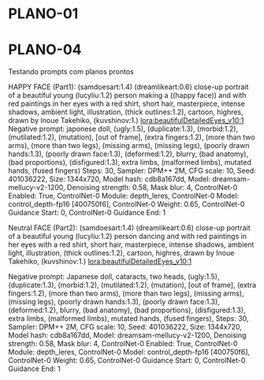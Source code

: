 
# PLANO-01


# PLANO-04
Testando prompts com planos prontos

HAPPY FACE (Part1):
(samdoesart:1.4) (dreamlikeart:0.6) close-up portrait of a beautiful young (lucyliu:1.2) person making a ((happy face)) and with red paintings in her eyes with a red shirt, short hair, masterpiece, intense shadows, ambient light, illustration, (thick outlines:1.2), cartoon, highres, drawn by Inoue Takehiko, (kuvshinov:1.) <lora:beautifulDetailedEyes_v10:1>
Negative prompt: japonese doll, (ugly:1.5), (duplicate:1.3), (morbid:1.2), (mutilated:1.2), (mutation), [out of frame], (extra fingers:1.2), (more than two arms), (more than two legs), (missing arms), (missing legs), (poorly drawn hands:1.3), (poorly drawn face:1.3), (deformed:1.2), blurry, (bad anatomy), (bad proportions), (disfigured:1.3), extra limbs, (malformed limbs), mutated hands, (fused fingers)
Steps: 30, Sampler: DPM++ 2M, CFG scale: 10, Seed: 401036222, Size: 1344x720, Model hash: cdb8a167dd, Model: dreamsam-mellucy-v2-1200, Denoising strength: 0.58, Mask blur: 4, ControlNet-0 Enabled: True, ControlNet-0 Module: depth_leres, ControlNet-0 Model: control_depth-fp16 [400750f6], ControlNet-0 Weight: 0.65, ControlNet-0 Guidance Start: 0, ControlNet-0 Guidance End: 1

Neutral FACE (Part2):
(samdoesart:1.4) (dreamlikeart:0.6) close-up portrait of a beautiful young (lucyliu:1.2) person dancing and with red paintings in her eyes with a red shirt, short hair, masterpiece, intense shadows, ambient light, illustration, (thick outlines:1.2), cartoon, highres, drawn by Inoue Takehiko, (kuvshinov:1.) <lora:beautifulDetailedEyes_v10:1>

Negative prompt: Japanese doll, cataracts, two heads, (ugly:1.5), (duplicate:1.3), (morbid:1.2), (mutilated:1.2), (mutation), [out of frame], (extra fingers:1.2), (more than two arms), (more than two legs), (missing arms), (missing legs), (poorly drawn hands:1.3), (poorly drawn face:1.3), (deformed:1.2), blurry, (bad anatomy), (bad proportions), (disfigured:1.3), extra limbs, (malformed limbs), mutated hands, (fused fingers),
Steps: 30, Sampler: DPM++ 2M, CFG scale: 10, Seed: 401036222, Size: 1344x720, Model hash: cdb8a167dd, Model: dreamsam-mellucy-v2-1200, Denoising strength: 0.58, Mask blur: 4, ControlNet-0 Enabled: True, ControlNet-0 Module: depth_leres, ControlNet-0 Model: control_depth-fp16 [400750f6], ControlNet-0 Weight: 0.65, ControlNet-0 Guidance Start: 0, ControlNet-0 Guidance End: 1